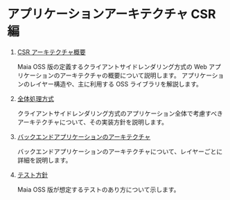 # アプリケーションアーキテクチャ CSR 編

1. [CSR アーキテクチャ概要](csr-architecture-overview.md)

    Maia OSS 版の定義するクライアントサイドレンダリング方式の Web アプリケーションのアーキテクチャの概要について説明します。
    アプリケーションのレイヤー構造や、主に利用する OSS ライブラリを解説します。

1. [全体処理方式](global-function.md)

    クライアントサイドレンダリング方式のアプリケーション全体で考慮すべきアーキテクチャについて、その実装方針を説明します。

1. [バックエンドアプリケーションのアーキテクチャ](backend-application/index.md)

    バックエンドアプリケーションのアーキテクチャについて、レイヤーごとに詳細を説明します。

1. [テスト方針](test/index.md)

    Maia OSS 版が想定するテストのあり方について示します。

<!-- 1. フロントエンドアプリケーションのアーキテクチャ -->
